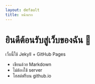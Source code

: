 ```yaml
---
layout: default
title: หน้าแรก
---
```


# ยินดีต้อนรับสู่เว็บของฉัน 🚀

เว็บนี้ใช้ Jekyll + GitHub Pages

- เขียนด้วย Markdown
- ไม่ต้องใช้ server
- โฮสต์ฟรีบน github.io
